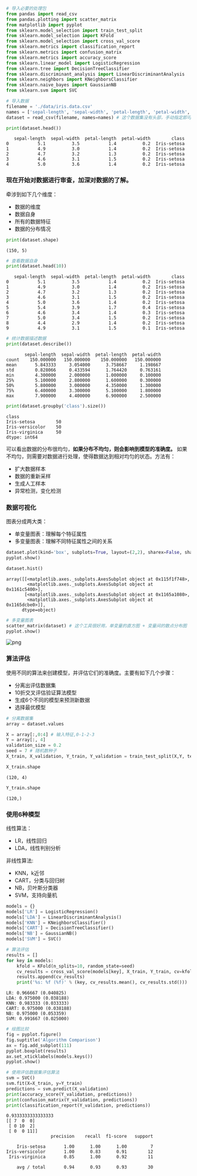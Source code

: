 

```python
# 导入必要的处理包
from pandas import read_csv
from pandas.plotting import scatter_matrix
from matplotlib import pyplot
from sklearn.model_selection import train_test_split
from sklearn.model_selection import KFold
from sklearn.model_selection import cross_val_score
from sklearn.metrics import classification_report
from sklearn.metrics import confusion_matrix
from sklearn.metrics import accuracy_score
from sklearn.linear_model import LogisticRegression
from sklearn.tree import DecisionTreeClassifier
from sklearn.discriminant_analysis import LinearDiscriminantAnalysis
from sklearn.neighbors import KNeighborsClassifier
from sklearn.naive_bayes import GaussianNB
from sklearn.svm import SVC
```


```python
# 导入数据
filename = './data/iris.data.csv'
names = ['sepal-length', 'sepal-width', 'petal-length', 'petal-width', 'class']
dataset = read_csv(filename, names=names) # 这个数据集没有头部，手动指定即可
```


```python
print(dataset.head())
```

       sepal-length  sepal-width  petal-length  petal-width        class
    0           5.1          3.5           1.4          0.2  Iris-setosa
    1           4.9          3.0           1.4          0.2  Iris-setosa
    2           4.7          3.2           1.3          0.2  Iris-setosa
    3           4.6          3.1           1.5          0.2  Iris-setosa
    4           5.0          3.6           1.4          0.2  Iris-setosa


### 现在开始对数据进行审查，加深对数据的了解。

牵涉到如下几个维度：

- 数据的维度
- 数据自身
- 所有的数据特征
- 数据的分布情况


```python
print(dataset.shape)
```

    (150, 5)



```python
# 查看数据自身
print(dataset.head(10))
```

       sepal-length  sepal-width  petal-length  petal-width        class
    0           5.1          3.5           1.4          0.2  Iris-setosa
    1           4.9          3.0           1.4          0.2  Iris-setosa
    2           4.7          3.2           1.3          0.2  Iris-setosa
    3           4.6          3.1           1.5          0.2  Iris-setosa
    4           5.0          3.6           1.4          0.2  Iris-setosa
    5           5.4          3.9           1.7          0.4  Iris-setosa
    6           4.6          3.4           1.4          0.3  Iris-setosa
    7           5.0          3.4           1.5          0.2  Iris-setosa
    8           4.4          2.9           1.4          0.2  Iris-setosa
    9           4.9          3.1           1.5          0.1  Iris-setosa



```python
# 统计数据描述数据
print(dataset.describe())
```

           sepal-length  sepal-width  petal-length  petal-width
    count    150.000000   150.000000    150.000000   150.000000
    mean       5.843333     3.054000      3.758667     1.198667
    std        0.828066     0.433594      1.764420     0.763161
    min        4.300000     2.000000      1.000000     0.100000
    25%        5.100000     2.800000      1.600000     0.300000
    50%        5.800000     3.000000      4.350000     1.300000
    75%        6.400000     3.300000      5.100000     1.800000
    max        7.900000     4.400000      6.900000     2.500000



```python
print(dataset.groupby('class').size())
```

    class
    Iris-setosa        50
    Iris-versicolor    50
    Iris-virginica     50
    dtype: int64


可以看出数据的分布很均匀，**如果分布不均匀，则会影响到模型的准确度。** 如果不均匀，则需要对数据进行处理，使得数据达到相对均匀的状态。方法有：

- 扩大数据样本
- 数据的重新采样
- 生成人工样本
- 异常检测，变化检测


### 数据可视化

图表分成两大类：
- 单变量图表：理解每个特征属性
- 多变量图表：理解不同特征属性之间的关系


```python
dataset.plot(kind='box', subplots=True, layout=(2,2), sharex=False, sharey=False)
pyplot.show()
```





```python
dataset.hist()
```




    array([[<matplotlib.axes._subplots.AxesSubplot object at 0x115f1f748>,
            <matplotlib.axes._subplots.AxesSubplot object at 0x1161c5400>],
           [<matplotlib.axes._subplots.AxesSubplot object at 0x1165a1080>,
            <matplotlib.axes._subplots.AxesSubplot object at 0x1165dcbe0>]],
          dtype=object)





```python
# 多变量图表
scatter_matrix(dataset) # 这个工具很好用，单变量的直方图 + 变量间的散点分布图
pyplot.show()
```


![png](output_12_0.png)


### 算法评估

使用不同的算法来创建模型，并评估它们的准确度。主要有如下几个步骤：

- 分离出评估数据集
- 10折交叉评估验证算法模型
- 生成6个不同的模型来预测新数据
- 选择最优模型




```python
# 分离数据集
array = dataset.values
```


```python
X = array[:,0:4] # 输入特征,0-1-2-3
Y = array[:, 4]
validation_size = 0.2
seed = 7 # 随机数种子
X_train, X_validation, Y_train, Y_validation = train_test_split(X,Y, test_size=validation_size, random_state=seed)
```


```python
X_train.shape
```




    (120, 4)




```python
Y_train.shape
```




    (120,)



### 使用6种模型
线性算法：

- LR，线性回归
- LDA，线性判别分析

非线性算法:
- KNN，k近邻
- CART，分类与回归树
- NB，贝叶斯分类器
- SVM，支持向量机


```python
models = {}
models['LR'] = LogisticRegression()
models['LDA'] = LinearDiscriminantAnalysis()
models['KNN'] = KNeighborsClassifier()
models['CART'] = DecisionTreeClassifier()
models['NB'] = GaussianNB()
models['SVM'] = SVC()
```


```python
# 算法评估
results = []
for key in models:
    kfold = KFold(n_splits=10, random_state=seed)
    cv_results = cross_val_score(models[key], X_train, Y_train, cv=kfold, scoring='accuracy')
    results.append(cv_results)
    print('%s: %f (%f)' % (key, cv_results.mean(), cv_results.std()))
```

    LR: 0.966667 (0.040825)
    LDA: 0.975000 (0.038188)
    KNN: 0.983333 (0.033333)
    CART: 0.975000 (0.038188)
    NB: 0.975000 (0.053359)
    SVM: 0.991667 (0.025000)



```python
# 绘图比较
fig = pyplot.figure()
fig.suptitle('Algorithm Comparison')
ax = fig.add_subplot(111)
pyplot.boxplot(results)
ax.set_xticklabels(models.keys())
pyplot.show()
```




```python
# 使用评估数据集评估算法
svm = SVC()
svm.fit(X=X_train, y=Y_train)
predictions = svm.predict(X_validation)
print(accuracy_score(Y_validation, predictions))
print(confusion_matrix(Y_validation, predictions))
print(classification_report(Y_validation, predictions))
```

    0.9333333333333333
    [[ 7  0  0]
     [ 0 10  2]
     [ 0  0 11]]
                     precision    recall  f1-score   support
    
        Iris-setosa       1.00      1.00      1.00         7
    Iris-versicolor       1.00      0.83      0.91        12
     Iris-virginica       0.85      1.00      0.92        11
    
        avg / total       0.94      0.93      0.93        30
    

